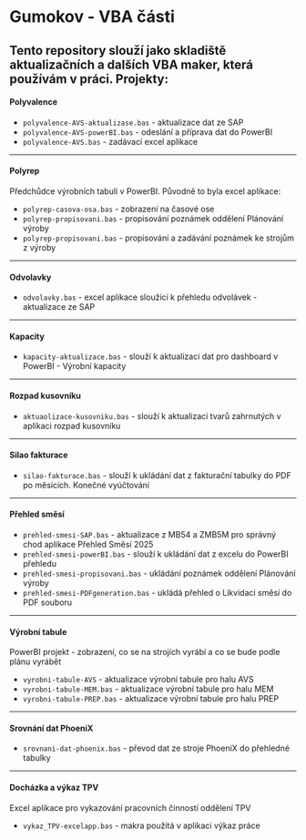# Gumokov - VBA části
Tento repository slouží jako skladiště aktualizačních a dalších VBA maker, která používám v práci. Projekty:
---
#### Polyvalence
- `polyvalence-AVS-aktualizase.bas` - aktualizace dat ze SAP
- `polyvalence-AVS-powerBI.bas` - odeslání a příprava dat do PowerBI
- `polyvalence-AVS.bas` - zadávací excel aplikace
---
#### Polyrep 
Předchůdce výrobních tabulí v PowerBI. Původně to byla excel aplikace:
- `polyrep-casova-osa.bas` - zobrazení na časové ose
- `polyrep-propisovani.bas` - propisování poznámek oddělení Plánování výroby
- `polyrep-propisovani.bas` - propisování a zadávání poznámek ke strojům z výroby
---
#### Odvolavky
- `odvolavky.bas` - excel aplikace sloužící k přehledu odvolávek - aktualizace ze SAP
---
#### Kapacity
- `kapacity-aktualizace.bas` - slouží k aktualizaci dat pro dashboard v PowerBI - Výrobní kapacity
---
#### Rozpad kusovníku
- `aktuaolizace-kusovniku.bas` - slouží k aktualizaci tvarů zahrnutých v aplikaci rozpad kusovníku
---
#### Silao fakturace
- `silao-fakturace.bas` - slouží k ukládání dat z fakturační tabulky do PDF po měsících. Konečné vyúčtování
---
#### Přehled směsí
- `prehled-smesi-SAP.bas` - aktualizace z MB54 a ZMB5M pro správný chod aplikace Přehled Směsí 2025
- `prehled-smesi-powerBI.bas` - slouží k ukládání dat z excelu do PowerBI přehledu
- `prehled-smesi-propisovani.bas` - ukládání poznámek oddělení Plánování výroby
- `prehled-smesi-PDFgeneration.bas` - ukládá přehled o Likvidaci směsí do PDF souboru
---
#### Výrobní tabule
PowerBI projekt - zobrazení, co se na strojích vyrábí a co se bude podle plánu vyrábět
- `vyrobni-tabule-AVS` - aktualizace výrobní tabule pro halu AVS
- `vyrobni-tabule-MEM.bas` - aktualizace výrobní tabule pro halu MEM
- `vyrobni-tabule-PREP.bas` - aktualizace výrobní tabule pro halu PREP
---
#### Srovnání dat PhoeniX
- `srovnani-dat-phoenix.bas` - převod dat ze stroje PhoeniX do přehledné tabulky
---
#### Docházka a výkaz TPV
Excel aplikace pro vykazování pracovních činností oddělení TPV
- `vykaz_TPV-excelapp.bas` - makra použitá v aplikaci výkaz práce
